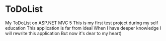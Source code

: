 # ToDoList
My ToDoList on ASP.NET MVC 5
This is my first test project during my self education
This application is far from ideal
When I have deeper knowledge I will rewrite this application
But now it's dear to my heart)
